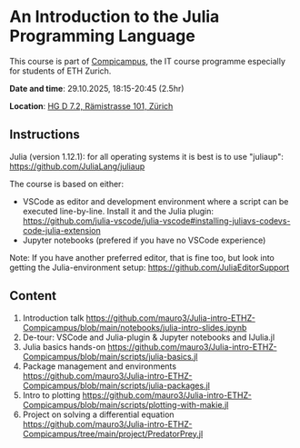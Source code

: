 # An Introduction to the Julia Programming Language

This course is part of [Compicampus](https://ethz.ch/staffnet/en/it-services/catalogue/support-training/it-training/compicampus/details.10605o.html), the IT course programme especially for students of ETH Zurich.

__Date and time__: 29.10.2025, 18:15-20:45 (2.5hr)

__Location__: [HG D 7.2, Rämistrasse 101, Zürich](https://ethz.ch/en/campus/access/zentrum.html)

## Instructions

Julia (version 1.12.1): for all operating systems it is best is to use
"juliaup":
https://github.com/JuliaLang/juliaup

The course is based on either:
- VSCode as editor and development environment where a
script can be executed line-by-line. Install it and the Julia plugin:
https://github.com/julia-vscode/julia-vscode#installing-juliavs-codevs-code-julia-extension
- Jupyter notebooks (prefered if you have no VSCode experience)

Note: If you have another preferred editor, that is fine too, but look into
getting the Julia-environment setup:
https://github.com/JuliaEditorSupport

## Content
1) Introduction talk https://github.com/mauro3/Julia-intro-ETHZ-Compicampus/blob/main/notebooks/julia-intro-slides.ipynb
2) De-tour: VSCode and Julia-plugin & Jupyter notebooks and IJulia.jl
3) Julia basics hands-on https://github.com/mauro3/Julia-intro-ETHZ-Compicampus/blob/main/scripts/julia-basics.jl
4) Package management and environments https://github.com/mauro3/Julia-intro-ETHZ-Compicampus/blob/main/scripts/julia-packages.jl
5) Intro to plotting https://github.com/mauro3/Julia-intro-ETHZ-Compicampus/blob/main/scripts/plotting-with-makie.jl
6) Project on solving a differential equation https://github.com/mauro3/Julia-intro-ETHZ-Compicampus/tree/main/project/PredatorPrey.jl
